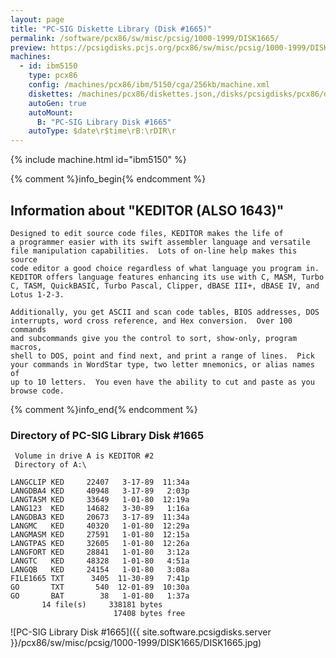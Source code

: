 ```yaml
---
layout: page
title: "PC-SIG Diskette Library (Disk #1665)"
permalink: /software/pcx86/sw/misc/pcsig/1000-1999/DISK1665/
preview: https://pcsigdisks.pcjs.org/pcx86/sw/misc/pcsig/1000-1999/DISK1665/DISK1665.jpg
machines:
  - id: ibm5150
    type: pcx86
    config: /machines/pcx86/ibm/5150/cga/256kb/machine.xml
    diskettes: /machines/pcx86/diskettes.json,/disks/pcsigdisks/pcx86/diskettes.json
    autoGen: true
    autoMount:
      B: "PC-SIG Library Disk #1665"
    autoType: $date\r$time\rB:\rDIR\r
---
```


{% include machine.html id="ibm5150" %}

{% comment %}info_begin{% endcomment %}

## Information about "KEDITOR (ALSO 1643)"

    Designed to edit source code files, KEDITOR makes the life of
    a programmer easier with its swift assembler language and versatile
    file manipulation capabilities.  Lots of on-line help makes this source
    code editor a good choice regardless of what language you program in.
    KEDITOR offers language features enhancing its use with C, MASM, Turbo
    C, TASM, QuickBASIC, Turbo Pascal, Clipper, dBASE III+, dBASE IV, and
    Lotus 1-2-3.
    
    Additionally, you get ASCII and scan code tables, BIOS addresses, DOS
    interrupts, word cross reference, and Hex conversion.  Over 100 commands
    and subcommands give you the control to sort, show-only, program macros,
    shell to DOS, point and find next, and print a range of lines.  Pick
    your commands in WordStar type, two letter mnemonics, or alias names of
    up to 10 letters.  You even have the ability to cut and paste as you
    browse code.
{% comment %}info_end{% endcomment %}


### Directory of PC-SIG Library Disk #1665

     Volume in drive A is KEDITOR #2
     Directory of A:\

    LANGCLIP KED     22407   3-17-89  11:34a
    LANGDBA4 KED     40948   3-17-89   2:03p
    LANGTASM KED     33649   1-01-80  12:19a
    LANG123  KED     14682   3-30-89   1:16a
    LANGDBA3 KED     20673   3-17-89  11:34a
    LANGMC   KED     40320   1-01-80  12:29a
    LANGMASM KED     27591   1-01-80  12:15a
    LANGTPAS KED     32605   1-01-80  12:26a
    LANGFORT KED     28841   1-01-80   3:12a
    LANGTC   KED     48328   1-01-80   4:51a
    LANGQB   KED     24154   1-01-80   3:08a
    FILE1665 TXT      3405  11-30-89   7:41p
    GO       TXT       540  12-01-89  10:30a
    GO       BAT        38   1-01-80   1:37a
           14 file(s)     338181 bytes
                           17408 bytes free

![PC-SIG Library Disk #1665]({{ site.software.pcsigdisks.server }}/pcx86/sw/misc/pcsig/1000-1999/DISK1665/DISK1665.jpg)
